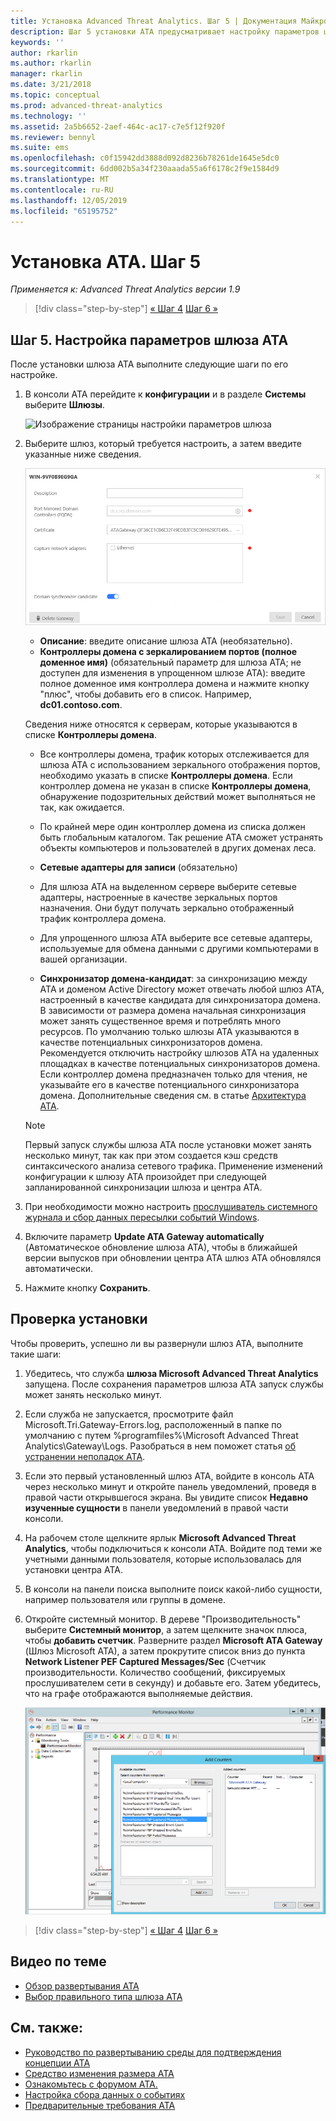 ```yaml
---
title: Установка Advanced Threat Analytics. Шаг 5 | Документация Майкрософт
description: Шаг 5 установки ATA предусматривает настройку параметров шлюза ATA.
keywords: ''
author: rkarlin
ms.author: rkarlin
manager: rkarlin
ms.date: 3/21/2018
ms.topic: conceptual
ms.prod: advanced-threat-analytics
ms.technology: ''
ms.assetid: 2a5b6652-2aef-464c-ac17-c7e5f12f920f
ms.reviewer: bennyl
ms.suite: ems
ms.openlocfilehash: c0f15942dd3888d092d8236b78261de1645e5dc0
ms.sourcegitcommit: 6dd002b5a34f230aaada55a6f6178c2f9e1584d9
ms.translationtype: MT
ms.contentlocale: ru-RU
ms.lasthandoff: 12/05/2019
ms.locfileid: "65195752"
---
```

# <a name="install-ata---step-5"></a>Установка ATA. Шаг 5

*Применяется к: Advanced Threat Analytics версии 1.9*

> [!div class="step-by-step"]
> [« Шаг 4](install-ata-step4.md)
> [Шаг 6 »](install-ata-step6.md)


## <a name="step-5-configure-the-ata-gateway-settings"></a>Шаг 5. Настройка параметров шлюза ATA

После установки шлюза ATA выполните следующие шаги по его настройке.

1. В консоли ATA перейдите к **конфигурации** и в разделе **Системы** выберите **Шлюзы**.
   
    ![Изображение страницы настройки параметров шлюза](media/ata-gw-config-1.png)


2. Выберите шлюз, который требуется настроить, а затем введите указанные ниже сведения.

   ![Изображение страницы настройки параметров шлюза](media/ATA-Gateways-config-2.png)

   - **Описание**: введите описание шлюза ATA (необязательно).
   - **Контроллеры домена с зеркалированием портов (полное доменное имя)** (обязательный параметр для шлюза ATA; не доступен для изменения в упрощенном шлюзе ATA): введите полное доменное имя контроллера домена и нажмите кнопку "плюс", чтобы добавить его в список. Например, **dc01.contoso.com**.

   Сведения ниже относятся к серверам, которые указываются в списке **Контроллеры домена**.  

   - Все контроллеры домена, трафик которых отслеживается для шлюза ATA с использованием зеркального отображения портов, необходимо указать в списке **Контроллеры домена**. Если контроллер домена не указан в списке **Контроллеры домена**, обнаружение подозрительных действий может выполняться не так, как ожидается.  
   - По крайней мере один контроллер домена из списка должен быть глобальным каталогом. Так решение ATA сможет устранять объекты компьютеров и пользователей в других доменах леса.

   - **Сетевые адаптеры для записи** (обязательно)
   - Для шлюза ATA на выделенном сервере выберите сетевые адаптеры, настроенные в качестве зеркальных портов назначения. Они будут получать зеркально отображенный трафик контроллера домена.
   - Для упрощенного шлюза ATA выберите все сетевые адаптеры, используемые для обмена данными с другими компьютерами в вашей организации.
  
   - **Синхронизатор домена-кандидат**: за синхронизацию между ATA и доменом Active Directory может отвечать любой шлюз ATA, настроенный в качестве кандидата для синхронизатора домена. В зависимости от размера домена начальная синхронизация может занять существенное время и потреблять много ресурсов. По умолчанию только шлюзы ATA указываются в качестве потенциальных синхронизаторов домена.
   Рекомендуется отключить настройку шлюзов ATA на удаленных площадках в качестве потенциальных синхронизаторов домена.
   Если контроллер домена предназначен только для чтения, не указывайте его в качестве потенциального синхронизатора домена. Дополнительные сведения см. в статье [Архитектура ATA](ata-architecture.md#ata-lightweight-gateway-features).

   > [!NOTE] 
   > Первый запуск службы шлюза ATA после установки может занять несколько минут, так как при этом создается кэш средств синтаксического анализа сетевого трафика.
   > Применение изменений конфигурации к шлюзу ATA произойдет при следующей запланированной синхронизации шлюза и центра ATA.

3. При необходимости можно настроить [прослушиватель системного журнала и сбор данных пересылки событий Windows](configure-event-collection.md). 
4. Включите параметр **Update ATA Gateway automatically** (Автоматическое обновление шлюза ATA), чтобы в ближайшей версии выпусков при обновлении центра ATA шлюз ATA обновлялся автоматически.

5. Нажмите кнопку **Сохранить**.


## <a name="validate-installations"></a>Проверка установки
Чтобы проверить, успешно ли вы развернули шлюз ATA, выполните такие шаги:

1.  Убедитесь, что служба **шлюза Microsoft Advanced Threat Analytics** запущена. После сохранения параметров шлюза ATA запуск службы может занять несколько минут.

2.  Если служба не запускается, просмотрите файл Microsoft.Tri.Gateway-Errors.log, расположенный в папке по умолчанию с путем %programfiles%\Microsoft Advanced Threat Analytics\Gateway\Logs. Разобраться в нем поможет статья [об устранении неполадок ATA](troubleshooting-ata-known-errors.md).

3.  Если это первый установленный шлюз ATA, войдите в консоль ATA через несколько минут и откройте панель уведомлений, проведя в правой части открывшегося экрана. Вы увидите список **Недавно изученные сущности** в панели уведомлений в правой части консоли.

4.  На рабочем столе щелкните ярлык **Microsoft Advanced Threat Analytics**, чтобы подключиться к консоли ATA. Войдите под теми же учетными данными пользователя, которые использовалась для установки центра ATA.
5.  В консоли на панели поиска выполните поиск какой-либо сущности, например пользователя или группы в домене.
6.  Откройте системный монитор. В дереве "Производительность" выберите **Системный монитор**, а затем щелкните значок плюса, чтобы **добавить счетчик**. Разверните раздел **Microsoft ATA Gateway** (Шлюз Microsoft ATA), а затем прокрутите список вниз до пункта **Network Listener PEF Captured Messages/Sec** (Счетчик производительности. Количество сообщений, фиксируемых прослушивателем сети в секунду) и добавьте его. Затем убедитесь, что на графе отображаются выполняемые действия.

    ![Изображение окна добавления счетчиков производительности](media/ATA-performance-monitoring-add-counters.png)


> [!div class="step-by-step"]
> [« Шаг 4](install-ata-step4.md)
> [Шаг 6 »](install-ata-step6.md)



## <a name="related-videos"></a>Видео по теме
- [Обзор развертывания ATA](https://channel9.msdn.com/Shows/Microsoft-Security/Overview-of-ATA-Deployment-in-10-Minutes)
- [Выбор правильного типа шлюза ATA](https://channel9.msdn.com/Shows/Microsoft-Security/ATA-Deployment-Choose-the-Right-Gateway-Type)


## <a name="see-also"></a>См. также:
- [Руководство по развертыванию среды для подтверждения концепции ATA](http://aka.ms/atapoc)
- [Средство изменения размера ATA](http://aka.ms/atasizingtool)
- [Ознакомьтесь с форумом ATA.](https://social.technet.microsoft.com/Forums/security/home?forum=mata)
- [Настройка сбора данных о событиях](configure-event-collection.md)
- [Предварительные требования ATA](ata-prerequisites.md)

